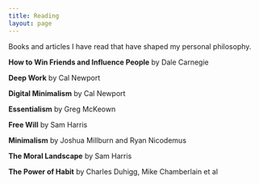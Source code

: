 ```yaml
---
title: Reading
layout: page
---
```


Books and articles I have read that have shaped my personal philosophy.

**How to Win Friends and Influence People** by Dale Carnegie

**Deep Work** by Cal Newport

**Digital Minimalism** by Cal Newport

**Essentialism** by Greg McKeown

**Free Will** by Sam Harris

**Minimalism** by Joshua Millburn and Ryan Nicodemus

**The Moral Landscape** by Sam Harris

**The Power of Habit** by Charles Duhigg, Mike Chamberlain et al
